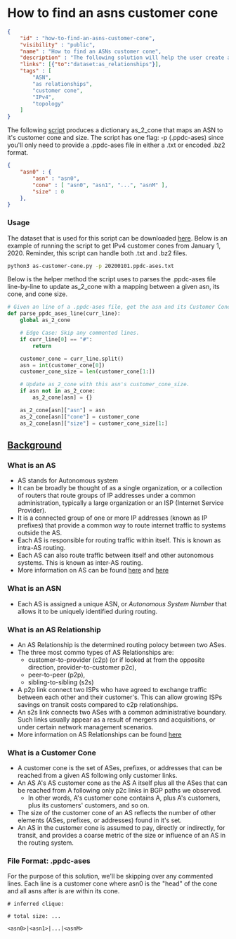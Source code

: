 # How to find an asns customer cone

~~~json
{
    "id" : "how-to-find-an-asns-customer-cone",
    "visibility" : "public",
    "name" : "How to find an ASNs customer cone",
    "description" : "The following solution will help the user create a Python dictionary where the key is a given asn, and the values are the asn, it's customer cone, and customer cone size. This solution and script is usable for IPv4.",
    "links": [{"to":"dataset:as_relationships"}],
    "tags" : [
        "ASN",
        "as relationships",
        "customer cone",
        "IPv4",
        "topology"
    ]
}
~~~
The following [script](as-customer-cone.py) produces a dictionary as_2_cone that maps an ASN to it's customer cone and size. The script has one flag: -p (.ppdc-ases) since you'll only need to provide a .ppdc-ases file in either a .txt or encoded .bz2 format.

~~~json
{
    "asn0" : {
        "asn" : "asn0",
        "cone" : [ "asn0", "asn1", "...", "asnM" ],
        "size" : 0
    },
}
~~~

### Usage

The dataset that is used for this script can be downloaded [here](https://www.caida.org/data/as-relationships/). Below is an example of running the script to get IPv4 customer cones from January 1, 2020. Reminder, this script can handle both .txt and .bz2 files.

~~~bash
python3 as-customer-cone.py -p 20200101.ppdc-ases.txt
~~~

Below is the helper method the script uses to parses the .ppdc-ases file line-by-line to update as_2_cone with a mapping between a given asn, its cone, and cone size.

~~~Python
# Given an line of a .ppdc-ases file, get the asn and its Customer Cone.
def parse_ppdc_ases_line(curr_line):
    global as_2_cone

    # Edge Case: Skip any commented lines.
    if curr_line[0] == "#":
        return

    customer_cone = curr_line.split()
    asn = int(customer_cone[0])
    customer_cone_size = len(customer_cone[1:])

    # Update as_2_cone with this asn's customer_cone_size.
    if asn not in as_2_cone:
        as_2_cone[asn] = {}

    as_2_cone[asn]["asn"] = asn
    as_2_cone[asn]["cone"] = customer_cone
    as_2_cone[asn]["size"] = customer_cone_size[1:]
~~~

## **<ins>Background</ins>**

### What is an AS

- AS stands for Autonomous system
- It can be broadly be thought of as a single organization, or a collection of routers that route groups of IP addresses under a common administration, typically a large organization or an ISP (Internet Service Provider).
- It is a connected group of one or more IP addresses (known as IP prefixes) that provide a common way to route internet traffic to systems outside the AS.
- Each AS is responsible for routing traffic within itself. This is known as intra-AS routing.
- Each AS can also route traffic between itself and other autonomous systems. This is known as inter-AS routing.
- More information on AS can be found [here]( https://www.cs.rutgers.edu/~pxk/352/notes/autonomous_systems.html) and [here](https://www.caida.org/publications/presentations/2016/as_intro_topology_wind/as_intro_topology_wind.pdf)

### What is an ASN

- Each AS is assigned a unique ASN, or *Autonomous System Number* that allows it to be uniquely identified during routing.

### What is an AS Relationship

- An AS Relationship is the determined routing polocy between two ASes.
- The three most commo types of AS Relationships are:
  - customer-to-provider (c2p) (or if looked at from the opposite direction,  provider-to-customer p2c),
  - peer-to-peer (p2p),
  - sibling-to-sibling (s2s)
- A p2p link connect two ISPs who have agreed to exchange traffic between each other and their customer's. This can allow growing ISPs savings on transit costs compared to c2p relationships.
- An s2s link connects two ASes with a common administrative boundary. Such links usually appear as a result of mergers and acquisitions, or under certain network management scenarios.
- More information on AS Relationships can be found [here](https://www.caida.org/data/as-relationships/)

### What is a Customer Cone

- A customer cone is the set of ASes, prefixes, or addresses that can be reached from a given AS following only customer links.
- An AS A's AS customer cone as the AS A itself plus all the ASes that can be reached from A following only p2c links in BGP paths we observed.
  - In other words, A's customer cone contains A, plus A's customers, plus its customers' customers, and so on.
- The size of the customer cone of an AS reflects the number of other elements (ASes,  prefixes, or addresses) found in it's set.
- An AS in the customer cone is assumed to pay, directly or indirectly, for transit, and provides a coarse metric of the size or influence of an AS in the routing system.

### File Format: .ppdc-ases

For the purpose of this solution, we'll be skipping over any commented lines. Each line is a customer cone where asn0 is the "head" of the cone and all asns after is are within its cone.

~~~text
# inferred clique:

# total size: ...

<asn0>|<asn1>|...|<asnM>
~~~

